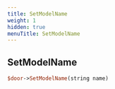 ```yaml
---
title: SetModelName
weight: 1
hidden: true
menuTitle: SetModelName
---
```

## SetModelName
```perl
$door->SetModelName(string name)
```
